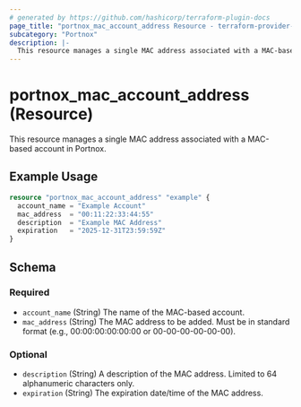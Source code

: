 ```yaml
---
# generated by https://github.com/hashicorp/terraform-plugin-docs
page_title: "portnox_mac_account_address Resource - terraform-provider-portnox"
subcategory: "Portnox"
description: |-
  This resource manages a single MAC address associated with a MAC-based account in Portnox.
---
```


# portnox_mac_account_address (Resource)

This resource manages a single MAC address associated with a MAC-based account in Portnox.

## Example Usage

```terraform
resource "portnox_mac_account_address" "example" {
  account_name = "Example Account"
  mac_address  = "00:11:22:33:44:55"
  description  = "Example MAC Address"
  expiration   = "2025-12-31T23:59:59Z"
}
```

## Schema

### Required

- `account_name` (String) The name of the MAC-based account.
- `mac_address` (String) The MAC address to be added. Must be in standard format (e.g., 00:00:00:00:00:00 or 00-00-00-00-00-00).

### Optional

- `description` (String) A description of the MAC address. Limited to 64 alphanumeric characters only.
- `expiration` (String) The expiration date/time of the MAC address.
